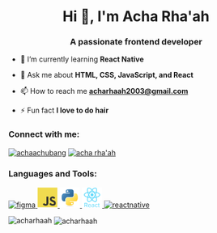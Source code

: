 <h1 align="center">Hi 👋, I'm Acha Rha'ah</h1>
<h3 align="center">A passionate frontend developer</h3>

- 🌱 I’m currently learning **React Native**

- 💬 Ask me about **HTML, CSS, JavaScript, and React**

- 📫 How to reach me **acharhaah2003@gmail.com**

- ⚡ Fun fact **I love to do hair**

<h3 align="left">Connect with me:</h3>
<p align="left">
<a href="https://twitter.com/achaachubang" target="blank"><img align="center" src="https://raw.githubusercontent.com/rahuldkjain/github-profile-readme-generator/master/src/images/icons/Social/twitter.svg" alt="achaachubang" height="30" width="40" /></a>
<a href="https://linkedin.com/in/acha rha'ah" target="blank"><img align="center" src="https://raw.githubusercontent.com/rahuldkjain/github-profile-readme-generator/master/src/images/icons/Social/linked-in-alt.svg" alt="acha rha'ah" height="30" width="40" /></a>
</p>

<h3 align="left">Languages and Tools:</h3>
<p align="left"> <a href="https://www.figma.com/" target="_blank" rel="noreferrer"> <img src="https://www.vectorlogo.zone/logos/figma/figma-icon.svg" alt="figma" width="40" height="40"/> </a> <a href="https://developer.mozilla.org/en-US/docs/Web/JavaScript" target="_blank" rel="noreferrer"> <img src="https://raw.githubusercontent.com/devicons/devicon/master/icons/javascript/javascript-original.svg" alt="javascript" width="40" height="40"/> </a> <a href="https://www.python.org" target="_blank" rel="noreferrer"> <img src="https://raw.githubusercontent.com/devicons/devicon/master/icons/python/python-original.svg" alt="python" width="40" height="40"/> </a> <a href="https://reactjs.org/" target="_blank" rel="noreferrer"> <img src="https://raw.githubusercontent.com/devicons/devicon/master/icons/react/react-original-wordmark.svg" alt="react" width="40" height="40"/> </a> <a href="https://reactnative.dev/" target="_blank" rel="noreferrer"> <img src="https://reactnative.dev/img/header_logo.svg" alt="reactnative" width="40" height="40"/> </a> </p>

<p><img align="left" src="https://github-readme-stats.vercel.app/api/top-langs?username=acharhaah&show_icons=true&locale=en&layout=compact" alt="acharhaah" /></p>

<p>&nbsp;<img align="center" src="https://github-readme-stats.vercel.app/api?username=acharhaah&show_icons=true&locale=en" alt="acharhaah" /></p>

